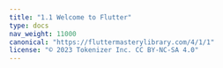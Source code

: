 ```yaml
---
title: "1.1 Welcome to Flutter"
type: docs
nav_weight: 11000
canonical: "https://fluttermasterylibrary.com/4/1/1"
license: "© 2023 Tokenizer Inc. CC BY-NC-SA 4.0"
---
```

